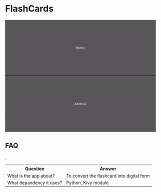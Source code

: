 # FlashCards
![Alt Text](https://github.com/akshat17-07/FlashCards/blob/main/ezgif.com-gif-maker%20(3).gif)
## FAQ
<table>
  <tr><th>Question</th><th>Answer</th></tr>.
  <tr><td>What is the app about?</td><td>To convert the flashcard into digital form</td></tr>
  <tr><td>What depandency it uses?</td><td>Python, Kivy module</td></tr>
 <table>
